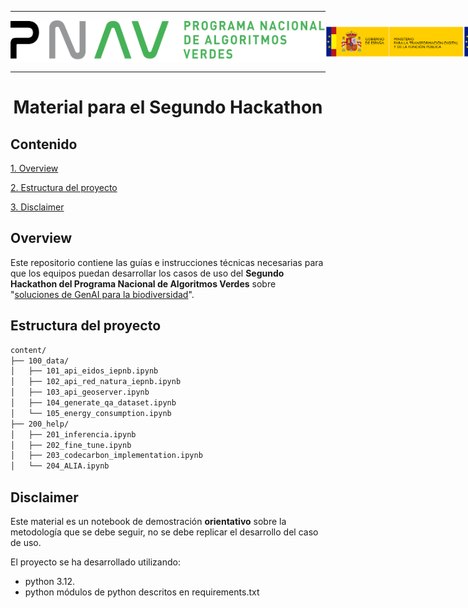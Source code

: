 
---

<div style="display: flex; align-items: center; justify-content: space-between;">
  <img src=".images/PNAV-logo.png" alt="Logo del PNAV" style="width: auto; max-height: 100px;">
  <img src=".images/MTDFP.png" alt="Logo del Ministerio Transformación Digital y Función Pública" style="width: auto; max-height: 50px;">
  <img src=".images/MITECO.png" alt="Logo del MITECO" style="width: auto; height: 50px;">
</div>

---

# <p align="center"> **Material para el Segundo Hackathon** </p>


## **Contenido**

[1. Overview](#overview)

[2. Estructura del proyecto](#estructura-del-proyecto)

[3. Disclaimer](#disclaimer)

## **Overview**
Este repositorio contiene las guías e instrucciones técnicas necesarias para que los equipos puedan desarrollar los casos de uso del **Segundo Hackathon del Programa Nacional de Algoritmos Verdes** sobre "[soluciones de GenAI para la biodiversidad](https://algoritmosverdes.gob.es/es/hackathon/soluciones-genai-para-la-biodiversidad)".

## **Estructura del proyecto**

```bash
content/
├── 100_data/
│   ├── 101_api_eidos_iepnb.ipynb
│   ├── 102_api_red_natura_iepnb.ipynb
│   ├── 103_api_geoserver.ipynb
│   ├── 104_generate_qa_dataset.ipynb
│   └── 105_energy_consumption.ipynb
├── 200_help/
│   ├── 201_inferencia.ipynb
│   ├── 202_fine_tune.ipynb
│   ├── 203_codecarbon_implementation.ipynb
│   └── 204_ALIA.ipynb
```

## **Disclaimer**

Este material es un notebook de demostración **orientativo** sobre la metodología que se debe seguir, no se debe replicar el desarrollo del caso de uso.

El proyecto se ha desarrollado utilizando:

- python 3.12.
- python módulos de python descritos en requirements.txt
